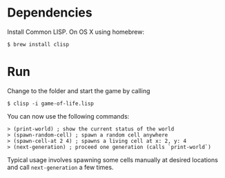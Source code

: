 # Dependencies

Install Common LISP. On OS X using homebrew:

    $ brew install clisp

# Run

Change to the folder and start the game by calling

    $ clisp -i game-of-life.lisp

You can now use the following commands:

    > (print-world) ; show the current status of the world
    > (spawn-random-cell) ; spawn a random cell anywhere
    > (spawn-cell-at 2 4) ; spawns a living cell at x: 2, y: 4
    > (next-generation) ; proceed one generation (calls `print-world`)

Typical usage involves spawning some cells manually at desired locations and call `next-generation` a few times.

